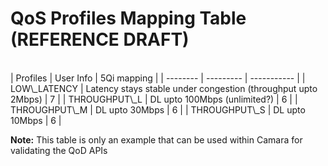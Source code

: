 # QoS Profiles Mapping Table (REFERENCE DRAFT)
<br>
| Profiles | User Info | 5Qi mapping |
| -------- | --------- | ----------- |
| LOW\_LATENCY | Latency stays stable under congestion (throughput upto 2Mbps) | 7 |
| THROUGHPUT\_L | DL upto 100Mbps (unlimited?) | 6 |
| THROUGHPUT\_M | DL upto 30Mbps | 6 |
| THROUGHPUT\_S | DL upto 10Mbps | 6 |

**Note:**
This table is only an example that can be used within Camara for validating the QoD APIs
